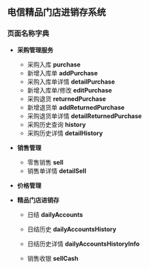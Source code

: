 ## 电信精品门店进销存系统

### 页面名称字典

* **采购管理服务**
	* 采购入库 **purchase**
	* 新增入库单 **addPurchase**
	* 采购入库单详情 **detailPurchase**
	* 新增入库单/修改 **editPurchase**
	* 采购退货 **returnedPurchase**
	* 新增退货单 **addReturnedPurchase**
	* 采购退货单详情 **detailReturnedPurchase**
	* 采购历史查询 **history**
	* 采购历史详情 **detailHistory**

* **销售管理**
	* 零售销售 **sell**
	* 销售单详情 **detailSell**

* **价格管理**

* **精品门店进销存**
	* 日结 **dailyAccounts**
	* 日结历史 **dailyAccountsHistory**
	* 日结历史详情 **dailyAccountsHistoryInfo**

	* 销售收银 **sellCash**
